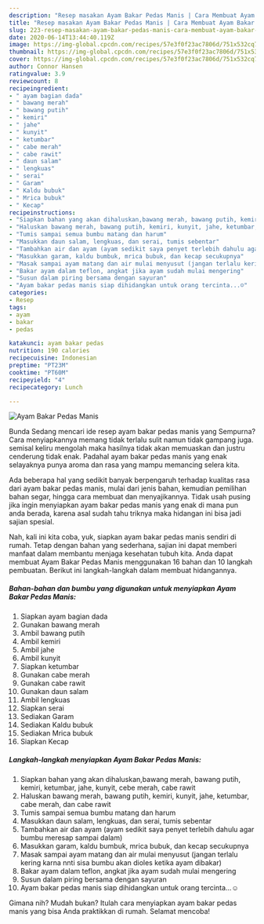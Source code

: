 ```yaml
---
description: "Resep masakan Ayam Bakar Pedas Manis | Cara Membuat Ayam Bakar Pedas Manis Yang Bisa Manjain Lidah"
title: "Resep masakan Ayam Bakar Pedas Manis | Cara Membuat Ayam Bakar Pedas Manis Yang Bisa Manjain Lidah"
slug: 223-resep-masakan-ayam-bakar-pedas-manis-cara-membuat-ayam-bakar-pedas-manis-yang-bisa-manjain-lidah
date: 2020-06-14T13:44:40.119Z
image: https://img-global.cpcdn.com/recipes/57e3f0f23ac7806d/751x532cq70/ayam-bakar-pedas-manis-foto-resep-utama.jpg
thumbnail: https://img-global.cpcdn.com/recipes/57e3f0f23ac7806d/751x532cq70/ayam-bakar-pedas-manis-foto-resep-utama.jpg
cover: https://img-global.cpcdn.com/recipes/57e3f0f23ac7806d/751x532cq70/ayam-bakar-pedas-manis-foto-resep-utama.jpg
author: Connor Hansen
ratingvalue: 3.9
reviewcount: 8
recipeingredient:
- " ayam bagian dada"
- " bawang merah"
- " bawang putih"
- " kemiri"
- " jahe"
- " kunyit"
- " ketumbar"
- " cabe merah"
- " cabe rawit"
- " daun salam"
- " lengkuas"
- " serai"
- " Garam"
- " Kaldu bubuk"
- " Mrica bubuk"
- " Kecap"
recipeinstructions:
- "Siapkan bahan yang akan dihaluskan,bawang merah, bawang putih, kemiri, ketumbar, jahe, kunyit, cebe merah, cabe rawit"
- "Haluskan bawang merah, bawang putih, kemiri, kunyit, jahe, ketumbar, cabe merah, dan cabe rawit"
- "Tumis sampai semua bumbu matang dan harum"
- "Masukkan daun salam, lengkuas, dan serai, tumis sebentar"
- "Tambahkan air dan ayam (ayam sedikit saya penyet terlebih dahulu agar bumbu meresap sampai dalam)"
- "Masukkan garam, kaldu bumbuk, mrica bubuk, dan kecap secukupnya"
- "Masak sampai ayam matang dan air mulai menyusut (jangan terlalu kering karna nnti sisa bumbu akan dioles ketika ayam dibakar)"
- "Bakar ayam dalam teflon, angkat jika ayam sudah mulai mengering"
- "Susun dalam piring bersama dengan sayuran"
- "Ayam bakar pedas manis siap dihidangkan untuk orang tercinta...☺"
categories:
- Resep
tags:
- ayam
- bakar
- pedas

katakunci: ayam bakar pedas 
nutrition: 190 calories
recipecuisine: Indonesian
preptime: "PT23M"
cooktime: "PT60M"
recipeyield: "4"
recipecategory: Lunch

---
```



![Ayam Bakar Pedas Manis](https://img-global.cpcdn.com/recipes/57e3f0f23ac7806d/751x532cq70/ayam-bakar-pedas-manis-foto-resep-utama.jpg)

Bunda Sedang mencari ide resep ayam bakar pedas manis yang Sempurna? Cara menyiapkannya memang tidak terlalu sulit namun tidak gampang juga. semisal keliru mengolah maka hasilnya tidak akan memuaskan dan justru cenderung tidak enak. Padahal ayam bakar pedas manis yang enak selayaknya punya aroma dan rasa yang mampu memancing selera kita.

Ada beberapa hal yang sedikit banyak berpengaruh terhadap kualitas rasa dari ayam bakar pedas manis, mulai dari jenis bahan, kemudian pemilihan bahan segar, hingga cara membuat dan menyajikannya. Tidak usah pusing jika ingin menyiapkan ayam bakar pedas manis yang enak di mana pun anda berada, karena asal sudah tahu triknya maka hidangan ini bisa jadi sajian spesial.




Nah, kali ini kita coba, yuk, siapkan ayam bakar pedas manis sendiri di rumah. Tetap dengan bahan yang sederhana, sajian ini dapat memberi manfaat dalam membantu menjaga kesehatan tubuh kita. Anda dapat membuat Ayam Bakar Pedas Manis menggunakan 16 bahan dan 10 langkah pembuatan. Berikut ini langkah-langkah dalam membuat hidangannya.

<!--inarticleads1-->

##### Bahan-bahan dan bumbu yang digunakan untuk menyiapkan Ayam Bakar Pedas Manis:

1. Siapkan  ayam bagian dada
1. Gunakan  bawang merah
1. Ambil  bawang putih
1. Ambil  kemiri
1. Ambil  jahe
1. Ambil  kunyit
1. Siapkan  ketumbar
1. Gunakan  cabe merah
1. Gunakan  cabe rawit
1. Gunakan  daun salam
1. Ambil  lengkuas
1. Siapkan  serai
1. Sediakan  Garam
1. Sediakan  Kaldu bubuk
1. Sediakan  Mrica bubuk
1. Siapkan  Kecap




<!--inarticleads2-->

##### Langkah-langkah menyiapkan Ayam Bakar Pedas Manis:

1. Siapkan bahan yang akan dihaluskan,bawang merah, bawang putih, kemiri, ketumbar, jahe, kunyit, cebe merah, cabe rawit
1. Haluskan bawang merah, bawang putih, kemiri, kunyit, jahe, ketumbar, cabe merah, dan cabe rawit
1. Tumis sampai semua bumbu matang dan harum
1. Masukkan daun salam, lengkuas, dan serai, tumis sebentar
1. Tambahkan air dan ayam (ayam sedikit saya penyet terlebih dahulu agar bumbu meresap sampai dalam)
1. Masukkan garam, kaldu bumbuk, mrica bubuk, dan kecap secukupnya
1. Masak sampai ayam matang dan air mulai menyusut (jangan terlalu kering karna nnti sisa bumbu akan dioles ketika ayam dibakar)
1. Bakar ayam dalam teflon, angkat jika ayam sudah mulai mengering
1. Susun dalam piring bersama dengan sayuran
1. Ayam bakar pedas manis siap dihidangkan untuk orang tercinta...☺




Gimana nih? Mudah bukan? Itulah cara menyiapkan ayam bakar pedas manis yang bisa Anda praktikkan di rumah. Selamat mencoba!
